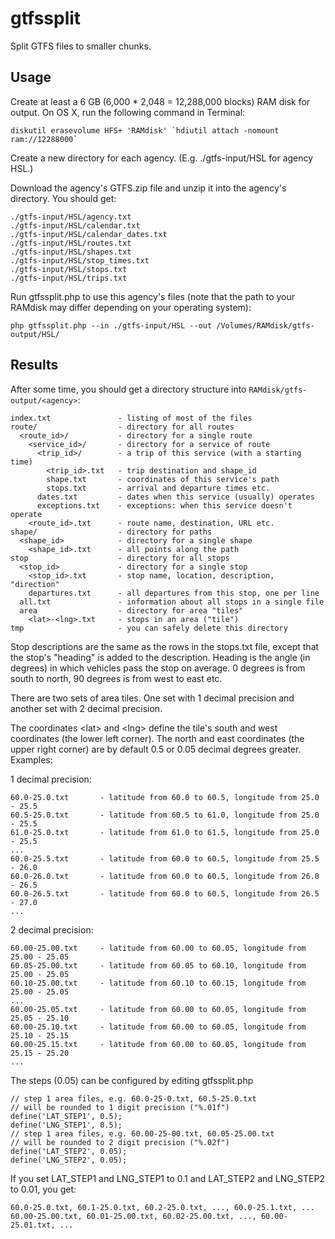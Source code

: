 gtfssplit
=========

Split GTFS files to smaller chunks.

Usage
-----

Create at least a 6 GB (6,000 * 2,048 = 12,288,000 blocks) RAM disk for
output. On OS X, run the following command in Terminal:

    diskutil erasevolume HFS+ 'RAMdisk' `hdiutil attach -nomount ram://12288000`
 
Create a new directory for each agency. (E.g. ./gtfs-input/HSL for
agency HSL.)

Download the agency's GTFS.zip file and unzip it into the agency's
directory. You should get:

	./gtfs-input/HSL/agency.txt
	./gtfs-input/HSL/calendar.txt
	./gtfs-input/HSL/calendar_dates.txt
	./gtfs-input/HSL/routes.txt
	./gtfs-input/HSL/shapes.txt
	./gtfs-input/HSL/stop_times.txt
	./gtfs-input/HSL/stops.txt
	./gtfs-input/HSL/trips.txt

Run gtfssplit.php to use this agency's files (note that the path to
your RAMdisk may differ depending on your operating system):

    php gtfssplit.php --in ./gtfs-input/HSL --out /Volumes/RAMdisk/gtfs-output/HSL/

Results
-------

After some time, you should get a directory structure into
`RAMdisk/gtfs-output/<agency>`:

	index.txt				- listing of most of the files
	route/					- directory for all routes
	  <route_id>/			- directory for a single route
	    <service_id>/		- directory for a service of route
	      <trip_id>/		- a trip of this service (with a starting time)
	        <trip_id>.txt	- trip destination and shape_id
	        shape.txt		- coordinates of this service's path
	        stops.txt		- arrival and departure times etc.
	      dates.txt			- dates when this service (usually) operates
          exceptions.txt	- exceptions: when this service doesn't operate
	    <route_id>.txt		- route name, destination, URL etc.
	shape/					- directory for paths
	  <shape_id>			- directory for a single shape
	    <shape_id>.txt		- all points along the path
	stop					- directory for all stops
	  <stop_id>				- directory for a single stop
	    <stop_id>.txt		- stop name, location, description, "direction"
	    departures.txt		- all departures from this stop, one per line
	  all.txt				- information about all stops in a single file
	  area					- directory for area "tiles"
	    <lat>-<lng>.txt		- stops in an area ("tile")
	tmp						- you can safely delete this directory

Stop descriptions are the same as the rows in the stops.txt file,
except that the stop's "heading" is added to the description. Heading
is the angle (in degrees) in which vehicles pass the stop on average.
0 degrees is from south to north, 90 degrees is from west to east etc.

There are two sets of area tiles. One set with 1 decimal precision and
another set with 2 decimal precision.

The coordinates &lt;lat&gt; and &lt;lng&gt; define the tile's south and
west coordinates (the lower left corner). The north and east
coordinates (the upper right corner) are by default 0.5 or 0.05 decimal
degrees greater. Examples:

1 decimal precision:

	60.0-25.0.txt		- latitude from 60.0 to 60.5, longitude from 25.0 - 25.5
	60.5-25.0.txt		- latitude from 60.5 to 61.0, longitude from 25.0 - 25.5
	61.0-25.0.txt		- latitude from 61.0 to 61.5, longitude from 25.0 - 25.5
	...
	60.0-25.5.txt		- latitude from 60.0 to 60.5, longitude from 25.5 - 26.0
	60.0-26.0.txt		- latitude from 60.0 to 60.5, longitude from 26.0 - 26.5
	60.0-26.5.txt		- latitude from 60.0 to 60.5, longitude from 26.5 - 27.0
	...

2 decimal precision:

	60.00-25.00.txt		- latitude from 60.00 to 60.05, longitude from 25.00 - 25.05
	60.05-25.00.txt		- latitude from 60.05 to 60.10, longitude from 25.00 - 25.05
	60.10-25.00.txt		- latitude from 60.10 to 60.15, longitude from 25.00 - 25.05
	...
	60.00-25.05.txt		- latitude from 60.00 to 60.05, longitude from 25.05 - 25.10
	60.00-25.10.txt		- latitude from 60.00 to 60.05, longitude from 25.10 - 25.15
	60.00-25.15.txt		- latitude from 60.00 to 60.05, longitude from 25.15 - 25.20
	...

The steps (0.05) can be configured by editing gtfssplit.php

	// step 1 area files, e.g. 60.0-25-0.txt, 60.5-25.0.txt
	// will be rounded to 1 digit precision ("%.01f")
	define('LAT_STEP1', 0.5);
	define('LNG_STEP1', 0.5);
	// step 1 area files, e.g. 60.00-25-00.txt, 60.05-25.00.txt
	// will be rounded to 2 digit precision ("%.02f")
	define('LAT_STEP2', 0.05);
	define('LNG_STEP2', 0.05);

If you set LAT_STEP1 and LNG_STEP1 to 0.1 and LAT_STEP2 and LNG_STEP2
to 0.01, you get:

	60.0-25.0.txt, 60.1-25.0.txt, 60.2-25.0.txt, ..., 60.0-25.1.txt, ...
	60.00-25.00.txt, 60.01-25.00.txt, 60.02-25.00.txt, ..., 60.00-25.01.txt, ...
